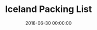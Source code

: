 ---
title: 'Iceland Packing List'
date: 2018-06-30 00:00:00
description: iceland
featured_image: '/images/iceland/packingList.jpg'
categories: iceland
---